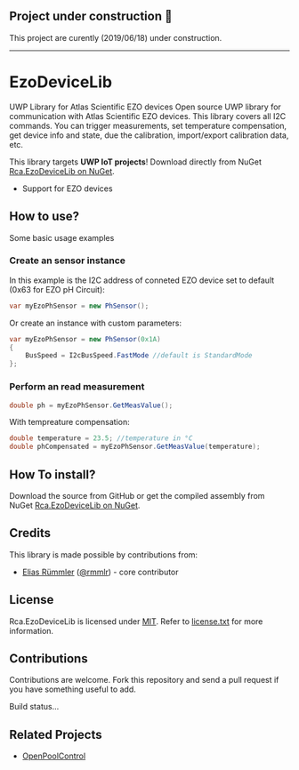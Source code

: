 ## Project under construction :construction:

This project are curently (2019/06/18) under construction.

---

# EzoDeviceLib
UWP Library for Atlas Scientific EZO devices
Open source UWP library for communication with Atlas Scientific EZO devices. This library covers all I2C commands. You can trigger measurements, set temperature compensation, get device info and state, due the calibration, import/export calibration data, etc.

This library targets __UWP IoT projects__! Download directly from NuGet [Rca.EzoDeviceLib on NuGet](https://nuget.org/packages/Rca.EzoDeviceLib).

* Support for EZO devices


## How to use?
Some basic usage examples

### Create an sensor instance
In this example is the I2C address of conneted EZO device set to default (0x63 for EZO pH Circuit):

```cs
var myEzoPhSensor = new PhSensor();
```

Or create an instance with custom parameters:

```cs
var myEzoPhSensor = new PhSensor(0x1A)
{
	BusSpeed = I2cBusSpeed.FastMode //default is StandardMode
};
```

	
### Perform an read measurement
	
```cs
double ph = myEzoPhSensor.GetMeasValue();
```

With tempreature compensation:

```cs
double temperature = 23.5; //temperature in °C
double phCompensated = myEzoPhSensor.GetMeasValue(temperature);
```


## How To install?
Download the source from GitHub or get the compiled assembly from NuGet [Rca.EzoDeviceLib on NuGet](https://nuget.org/packages/Rca.EzoDeviceLib).

## Credits
This library is made possible by contributions from:
* [Elias Rümmler](http://www.100prznt.de) ([@rmmlr](https://github.com/rmmlr)) - core contributor

## License

Rca.EzoDeviceLib is licensed under [MIT](http://www.opensource.org/licenses/mit-license.php "Read more about the MIT license form"). Refer to [license.txt](https://github.com/100prznt/EzoDeviceLib/blob/master/LICENSE) for more information.

## Contributions

Contributions are welcome. Fork this repository and send a pull request if you have something useful to add.

Build status...


## Related Projects

* [OpenPoolControl](https://github.com/100prznt/opc)
